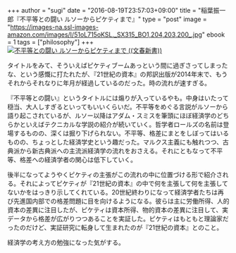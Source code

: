 +++
author = "sugi"
date = "2016-08-19T23:57:03+09:00"
title = "稲葉振一郎『不平等との闘い ルソーからピケティまで』"
type = "post"
image = "https://images-na.ssl-images-amazon.com/images/I/51oL715oKSL._SX315_BO1,204,203,200_.jpg"
ebook = 1
tags = ["philosophy"]
+++
<a href="http://www.amazon.co.jp/exec/obidos/ASIN/4166610783/chezsugi-22/ref=nosim/" name="amazletlink" target="_blank"><img src="http://ecx.images-amazon.com/images/I/51oL715oKSL.jpg" alt="不平等との闘い ルソーからピケティまで ((文春新書))" class="alignleft"  /></a>

タイトルをみて、そういえばピケティブームあっという間に過ぎさってしまったな、という感慨に打たれたが、『21世紀の資本』の邦訳出版が2014年末で、もうそれからそれなりに年月が経過しているのだった。時の流れが速すぎる。

『不平等との闘い』というタイトルには煽りが入っているやも。中身はいたって穏当、大人しすぎるといってもいいくらいだ。不平等をめぐる言説がルソーから語り起こされているが、ルソー以降はアダム・スミスを筆頭にほぼ経済学のどちらかといえばテクニカルな学説の紹介が続いていく。哲学者ロールズの名前は登場するものの、深くは掘り下げられない。不平等、格差にまとをしぼってはいるものの、ちょっとした経済学史という趣だった。マルクス主義にも触れつつ、古典派から新古典派への主流派経済学の流れをおさえる。それにともなって不平等、格差への経済学者の関心は低下していく。

後半になってようやくピケティの主張がこの流れの中に位置づける形で紹介される。それによってピケティが『21世紀の資本』の中で何を主張して何を主張してないかをはっきり示してくれている。20世紀終わりになって経済学者たちは再び先進国内部での格差問題に目を向けるようになる。彼らは主に労働所得、人的資本の差異に注目したが、ピケティは資本所得、物的資本の差異に注目して、実データから格差が広がりつつあることを実証した。ピケティはもともと理論家だったのだけど、実証研究に転身して生まれたのが『21世紀の資本』とのこと。

経済学の考え方の勉強になった気がする。
